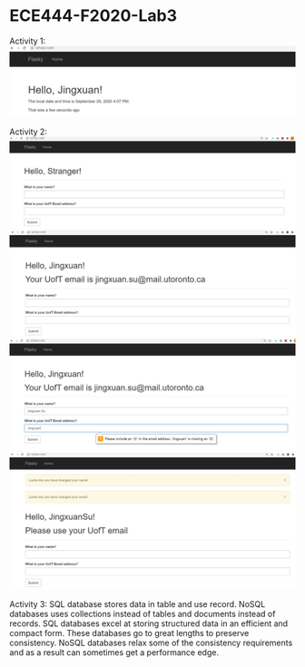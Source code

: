 # ECE444-F2020-Lab3

Activity 1:
![image](screenshot/activity1.JPG)

Activity 2:
![image](screenshot/activity2-1.JPG)
![image](screenshot/activity2-2.JPG)
![image](screenshot/activity2-3.JPG)
![image](screenshot/activity2-4.JPG)

Activity 3:
SQL database stores data in table and use record. 
NoSQL databases uses collections instead of tables and documents instead of records.
SQL databases excel at storing structured data in an efficient and compact form. These databases go to great lengths to preserve consistency. NoSQL databases relax some of the consistency requirements and as a result can sometimes get a performance edge.

